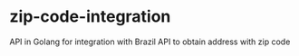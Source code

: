 # zip-code-integration
API in Golang for integration with Brazil API to obtain address with zip code

